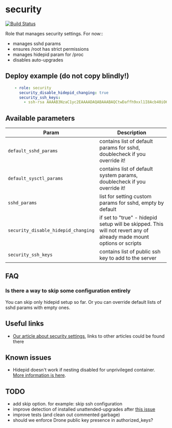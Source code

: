 # security

[![Build Status](https://drone.osshelp.ru/api/badges/ansible/security/status.svg)](https://drone.osshelp.ru/ansible/security)

Role that manages security settings. For now::

- manages sshd params
- ensures /root has strict permissions
- manages hidepid param for /proc
- disables auto-upgrades

## Deploy example (do not copy blindly!)

```yaml
    - role: security
      security_disable_hidepid_changing: true
      security_ssh_keys:
        - ssh-rsa AAAAB3NzaC1yc2EAAAADAQABAAABAQCtwDaffh9xxl1I8Acb40iO6fSBcDf1w7rBwc1g+eFW1vqNPyZ9WqF9HcR17ekt5uucRCVRHbKF4YKyVxSw2THt+nfLplOazSSYqoHvTrhSix22QUUTQWi9mvOTOgvnazKsR7M2tgPvUcCI5osTuRNwD7mipZyIDGTZKvnqByjgG/qX8TvoSvoqYSf7BuGsUwElGm1My6hAF3zyysNxYikPVEHULacsPKti6xj+Sl3OW7RCH8MoXsArPhlBWyupgl3FWHVwOoMJ9Fp6izvuvOLUoACSPI2glX9KrjPOy9JK9X5tFuCYg+rzClTq956Nt1rsk4TvoVHYQkYp3VOtgg1l
```

## Available parameters

| Param | Description |
| -------- | -------- |
| `default_sshd_params` | contains list of default params for sshd, doublecheck if you override it! |
| `default_sysctl_params` | contains list of default system params, doublecheck if you override it! |
| `sshd_params` | list for setting custom params for sshd, empty by default |
| `security_disable_hidepid_changing` | if set to "true" - hidepid setup will be skipped. This will not revert any of already made mount options or scripts |
| `security_ssh_keys` | contains list of public ssh key to add to the server |

## FAQ

### Is there a way to skip some configuration entirely

You can skip only hidepid setup so far. Or you can override default lists of sshd params with empty ones.

## Useful links

- [Our article about security settings](https://oss.help/kb2656), links to other articles could be found there

## Known issues

- Hidepid doesn't work if nesting disabled for unprivileged container. [More information is here](https://oss.help/82781).

## TODO

- add skip option. for example: skip ssh configuration
- improve detection of installed unattended-upgrades after [this issue](https://github.com/ansible/ansible/issues/60889)
- improve tests (and clean out commented garbage)
- should we enforce Drone public key presence in authorized_keys?
